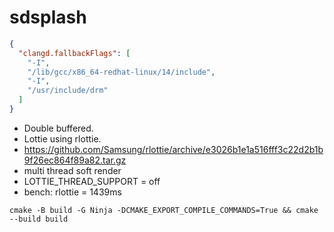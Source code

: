# sdsplash

```json
{
  "clangd.fallbackFlags": [
    "-I",
    "/lib/gcc/x86_64-redhat-linux/14/include",
    "-I",
    "/usr/include/drm"
  ]
}
```

- Double buffered.
- Lottie using rlottie.
- https://github.com/Samsung/rlottie/archive/e3026b1e1a516fff3c22d2b1b9f26ec864f89a82.tar.gz
- multi thread soft render
- LOTTIE_THREAD_SUPPORT = off
- bench: rlottie = 1439ms

```
cmake -B build -G Ninja -DCMAKE_EXPORT_COMPILE_COMMANDS=True && cmake --build build
```

